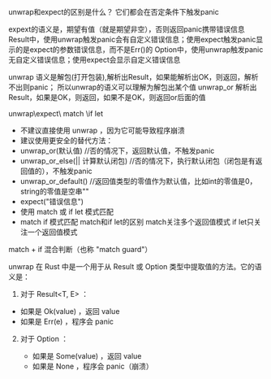 unwrap和expect的区别是什么？  它们都会在否定条件下触发panic

expext的语义是，期望有值（就是期望非空），否则返回panic携带错误信息
Result中，使用unwrap触发panic会有自定义错误信息；使用expect触发panic显示的是expect的参数错误信息，而不是Err()的
Option中，使用unwrap触发panic无自定义错误信息；使用expect会显示自定义错误信息


unwrap    语义是解包(打开包装),解析出Result，如果能解析出OK，则返回，解析不出则panic； 所以unwrap的语义可以理解为解包出某个值
unwrap_or 解析出Result，如果是OK，则返回，如果不是OK，则返回or后面的值


unwrap\expect\ match \if let
- 不建议直接使用 unwrap ，因为它可能导致程序崩溃
- 建议使用更安全的替代方法：
- unwrap_or(默认值)  //否的情况下，返回默认值，不触发panic
- unwrap_or_else(|| 计算默认闭包) //否的情况下，执行默认闭包（闭包是有返回值的），不触发panic
- unwrap_or_default() //返回值类型的零值作为默认值，比如int的零值是0， string的零值是空串""
- expect("错误信息")
- 使用 match 或 if let 模式匹配
- match if 模式匹配
match和if let的区别
match关注多个返回值模式
if let只关注一个返回值模式

match + if 混合判断（也称 "match guard"）

unwrap 在 Rust 中是一个用于从 Result 或 Option 类型中提取值的方法。它的语义是：

1.  对于 Result<T, E> ：
   
   - 如果是 Ok(value) ，返回 value
   - 如果是 Err(e) ，程序会 panic
2. 对于 Option<T> ：
   
   - 如果是 Some(value) ，返回 value
   - 如果是 None ，程序会 panic（崩溃）
   